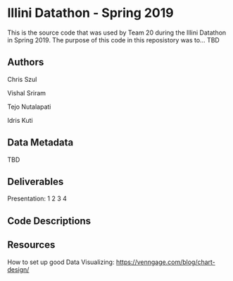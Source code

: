# Illini Datathon - Spring 2019

This is the source code that was used by Team 20 during the Illini Datathon in Spring 2019. The purpose of this code in this reposistory was to... TBD

## Authors
Chris Szul

Vishal Sriram

Tejo Nutalapati

Idris Kuti

## Data Metadata
TBD

## Deliverables
Presentation: 
1
2
3
4

## Code Descriptions

## Resources
How to set up good Data Visualizing: https://venngage.com/blog/chart-design/
